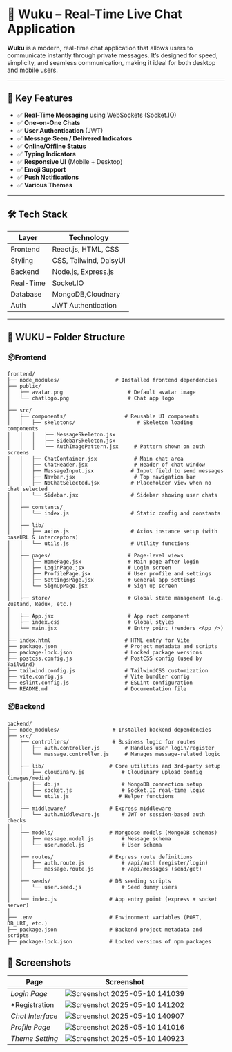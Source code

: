 # 💬 Wuku – Real-Time Live Chat Application

**Wuku** is a modern, real-time chat application that allows users to communicate instantly through private messages. It’s designed for speed, simplicity, and seamless communication, making it ideal for both desktop and mobile users.

---

## 🧩 Key Features

- ✅ **Real-Time Messaging** using WebSockets (Socket.IO)
- ✅ **One-on-One Chats**
- ✅ **User Authentication** (JWT)
- ✅ **Message Seen / Delivered Indicators**
- ✅ **Online/Offline Status**
- ✅ **Typing Indicators**
- ✅ **Responsive UI** (Mobile + Desktop)
- ✅ **Emoji Support**
- ✅ **Push Notifications**
- ✅ **Various Themes**

---

## 🛠️ Tech Stack

| Layer       | Technology                    |
|-------------|-------------------------------|
| Frontend    | React.js, HTML, CSS |
| Styling     | CSS, Tailwind, DaisyUI |
| Backend     | Node.js, Express.js |
| Real-Time   | Socket.IO |
| Database    | MongoDB,Cloudnary  |
| Auth        | JWT Authentication |

---

## 📁 WUKU – Folder Structure

### **📦Frontend**
```
frontend/
├── node_modules/                  # Installed frontend dependencies
├── public/
│   ├── avatar.png                     # Default avatar image
│   └── chatlogo.png                   # Chat app logo
│
├── src/
│   ├── components/                   # Reusable UI components
│   │   ├── skeletons/                    # Skeleton loading components
│   │   │   ├── MessageSkeleton.jsx
│   │   │   ├── SidebarSkeleton.jsx
│   │   │   └── AuthImagePattern.jsx     # Pattern shown on auth screens
│   │   ├── ChatContainer.jsx            # Main chat area
│   │   ├── ChatHeader.jsx               # Header of chat window
│   │   ├── MessageInput.jsx            # Input field to send messages
│   │   ├── Navbar.jsx                   # Top navigation bar
│   │   ├── NoChatSelected.jsx          # Placeholder view when no chat selected
│   │   └── Sidebar.jsx                 # Sidebar showing user chats
│   │
│   ├── constants/
│   │   └── index.js                    # Static config and constants
│   │
│   ├── lib/
│   │   ├── axios.js                    # Axios instance setup (with baseURL & interceptors)
│   │   └── utils.js                    # Utility functions
│   │
│   ├── pages/                         # Page-level views
│   │   ├── HomePage.jsx               # Main page after login
│   │   ├── LoginPage.jsx              # Login screen
│   │   ├── ProfilePage.jsx            # User profile and settings
│   │   ├── SettingsPage.jsx           # General app settings
│   │   └── SignUpPage.jsx             # Sign up screen
│   │
│   ├── store/                         # Global state management (e.g. Zustand, Redux, etc.)
│
│   ├── App.jsx                        # App root component
│   ├── index.css                      # Global styles
│   └── main.jsx                       # Entry point (renders <App />)
│
├── index.html                        # HTML entry for Vite
├── package.json                      # Project metadata and scripts
├── package-lock.json                 # Locked package versions
├── postcss.config.js                 # PostCSS config (used by Tailwind)
├── tailwind.config.js                # TailwindCSS customization
├── vite.config.js                    # Vite bundler config
├── eslint.config.js                  # ESLint configuration
└── README.md                         # Documentation file

```

### **📦Backend**
```
backend/
├── node_modules/                 # Installed backend dependencies
├── src/
│   ├── controllers/              # Business logic for routes
│   │   ├── auth.controller.js        # Handles user login/register
│   │   └── message.controller.js     # Manages message-related logic
│   │
│   ├── lib/                     # Core utilities and 3rd-party setup
│   │   ├── cloudinary.js            # Cloudinary upload config (images/media)
│   │   ├── db.js                    # MongoDB connection setup
│   │   ├── socket.js                # Socket.IO real-time logic
│   │   └── utils.js                # Helper functions
│   │
│   ├── middleware/              # Express middleware
│   │   └── auth.middleware.js       # JWT or session-based auth checks
│   │
│   ├── models/                  # Mongoose models (MongoDB schemas)
│   │   ├── message.model.js         # Message schema
│   │   └── user.model.js            # User schema
│   │
│   ├── routes/                  # Express route definitions
│   │   ├── auth.route.js            # /api/auth (register/login)
│   │   └── message.route.js         # /api/messages (send/get)
│   │
│   ├── seeds/                   # DB seeding scripts
│   │   └── user.seed.js             # Seed dummy users
│   │
│   └── index.js                 # App entry point (express + socket server)
│
├── .env                         # Environment variables (PORT, DB_URI, etc.)
├── package.json                 # Backend project metadata and scripts
├── package-lock.json            # Locked versions of npm packages

```
## 📸 Screenshots

| Page | Screenshot |
|------|-----------|
| *Login Page* |![Screenshot 2025-05-10 141039](https://github.com/user-attachments/assets/c2b142ab-0178-4d9f-a30a-dd58e71cb8bd)|
| *Registration | ![Screenshot 2025-05-10 141202](https://github.com/user-attachments/assets/897998b0-8109-4e1a-b860-45a4702011f9)|
| *Chat Interface* | ![Screenshot 2025-05-10 140907](https://github.com/user-attachments/assets/a01fd210-ba54-4637-ae8a-017d325f74f1)|
| *Profile Page* | ![Screenshot 2025-05-10 141016](https://github.com/user-attachments/assets/56a7237e-b4d4-4b30-bc51-0bd18f76dc21)|
| *Theme Setting* | ![Screenshot 2025-05-10 140923](https://github.com/user-attachments/assets/1d127887-8829-43e2-8a9e-340940e861ab)|


